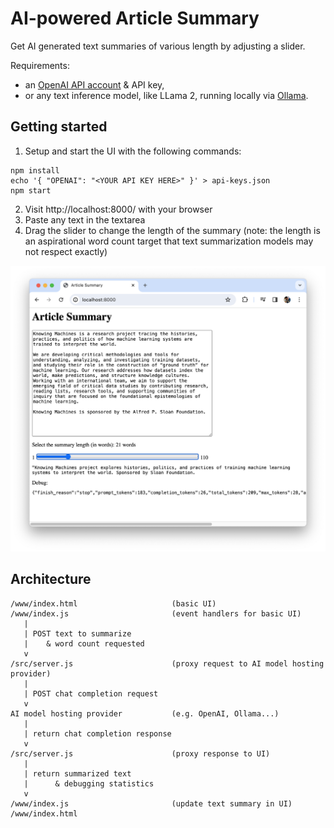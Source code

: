 # AI-powered Article Summary

Get AI generated text summaries of various length by adjusting a slider.

Requirements:
- an [OpenAI API account](https://platform.openai.com/account/organization) & API key,
- or any text inference model, like LLama 2, running locally via [Ollama](https://ollama.ai).

## Getting started

1. Setup and start the UI with the following commands:
```
npm install
echo '{ "OPENAI": "<YOUR API KEY HERE>" }' > api-keys.json
npm start
```
2. Visit http://localhost:8000/ with your browser
3. Paste any text in the textarea
4. Drag the slider to change the length of the summary (note: the length is an aspirational word count target that text summarization models may not respect exactly)

![article summary UI including a textarea and a word count slider](ai-article-summary.png)

## Architecture

```
/www/index.html                     (basic UI)
/www/index.js                       (event handlers for basic UI)
   |
   | POST text to summarize
   |    & word count requested
   v
/src/server.js                      (proxy request to AI model hosting provider)
   |
   | POST chat completion request
   v
AI model hosting provider           (e.g. OpenAI, Ollama...)
   |
   | return chat completion response
   v
/src/server.js                      (proxy response to UI)
   |
   | return summarized text
   |      & debugging statistics
   v
/www/index.js                       (update text summary in UI)
/www/index.html
```


